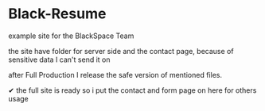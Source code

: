 # Black-Resume

example site for the BlackSpace Team

the site have folder for server side and the contact page, because of sensitive data I can't send it on

after Full Production I release the safe version of mentioned files.

✔ the full site is ready so i put the contact and form page on here for others usage
